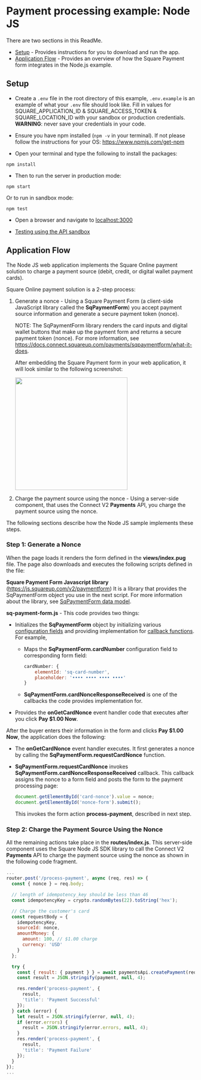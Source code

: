 # Payment processing example: Node JS

There are two sections in this ReadMe.

* [Setup](#setup) - Provides instructions for you to download and run the app.
* [Application Flow](#application-flow) - Provides an overview of how the Square Payment form integrates in the Node.js example.

## Setup

* Create a `.env` file in the root directory of this example, `.env.example` is an example of what your `.env` file should look like. Fill in values for SQUARE_APPLICATION_ID & SQUARE_ACCESS_TOKEN & SQUARE_LOCATION_ID with your sandbox or production credentials.
<b>WARNING</b>: never save your credentials in your code.

* Ensure you have npm installed (`npm -v` in your terminal). If not please follow the instructions for your OS: https://www.npmjs.com/get-npm

* Open your terminal and type the following to install the packages:
```
npm install
```

* Then to run the server in production mode:
```
npm start
```
Or to run in sandbox mode:
```
npm test
```

* Open a browser and navigate to [localhost:3000](localhost:3000)

* [Testing using the API sandbox](https://developer.squareup.com/docs/testing/sandbox)

## Application Flow

The Node JS web application implements the Square Online payment solution to charge a payment source (debit, credit, or digital wallet payment cards).

Square Online payment solution is a 2-step process: 

1. Generate a nonce -  Using a Square Payment Form (a client-side JavaScript library 
called the **SqPaymentForm**) you accept payment source information and generate a secure payment token (nonce).

    NOTE: The SqPaymentForm library renders the card inputs and digital wallet buttons that make up the payment form and returns a secure payment token (nonce). For more information, see https://docs.connect.squareup.com/payments/sqpaymentform/what-it-does.

    After embedding the Square Payment form in your web application, it will look similar to the following screenshot:

    <img src="./PaymentFormExampleNode.png" width="300"/> 

2. Charge the payment source using the nonce - Using a server-side component, that uses the Connect V2 
**Payments** API, you charge the payment source using the nonce.

The following sections describe how the Node JS sample implements these steps.

### Step 1: Generate a Nonce

When the page loads it renders the form defined in the **views/index.pug** file. The page also downloads and executes the following scripts defined in the file:

 **Square Payment Form Javascript library** (https://js.squareup.com/v2/paymentform) It is a library that provides the SqPaymentForm object you use in the next script. For more information about the library, see [SqPaymentForm data model](https://developer.squareup.com/docs/api/paymentform#navsection-paymentform). 

**sq-payment-form.js** - This code provides two things:

* Initializes the **SqPaymentForm** object by initializing various 
[configuration fields](https://developer.squareup.com/docs/api/paymentform#paymentform-configurationfields) and providing implementation for [callback functions](https://developer.squareup.com/docs/api/paymentform#_callbackfunctions_detail). For example,

    * Maps the **SqPaymentForm.cardNumber** configuration field to corresponding form field:  

        ```javascript
        cardNumber: {
            elementId: 'sq-card-number',
            placeholder: '•••• •••• •••• ••••'
        }
        ```
    * **SqPaymentForm.cardNonceResponseReceived** is one of the callbacks the code provides implementation for. 

* Provides the **onGetCardNonce** event handler code that executes after you click **Pay $1.00 Now**.

After the buyer enters their information in the form and clicks **Pay $1.00 Now**, the application does the following: 

* The **onGetCardNonce** event handler executes. It first generates a nonce by calling the **SqPaymentForm.requestCardNonce** function.
* **SqPaymentForm.requestCardNonce** invokes **SqPaymentForm.cardNonceResponseReceived** callback. This callback  assigns the nonce to a form field and posts the form to the payment processing page:

    ```javascript
    document.getElementById('card-nonce').value = nonce;
    document.getElementById('nonce-form').submit();  
    ```

    This invokes the form action **process-payment**, described in next step.

### Step 2: Charge the Payment Source Using the Nonce 
All the remaining actions take place in the **routes/index.js**.  This server-side component uses the Square Node JS SDK library to call the Connect V2 **Payments** API to charge the payment source using the nonce as shown in the following code fragment. 
```javascript
...
router.post('/process-payment', async (req, res) => {
  const { nonce } = req.body;

  // length of idempotency_key should be less than 46
  const idempotencyKey = crypto.randomBytes(22).toString('hex');

  // Charge the customer's card
  const requestBody = {
    idempotencyKey,
    sourceId: nonce,
    amountMoney: {
      amount: 100, // $1.00 charge
      currency: 'USD'
    }
  };

  try {
    const { result: { payment } } = await paymentsApi.createPayment(requestBody);
    const result = JSON.stringify(payment, null, 4);

    res.render('process-payment', {
      result,
      'title': 'Payment Successful'
    });
  } catch (error) {
    let result = JSON.stringify(error, null, 4);
    if (error.errors) {
      result = JSON.stringify(error.errors, null, 4);
    }
    res.render('process-payment', {
      result,
      'title': 'Payment Failure'
    });
  }
});
...
```	